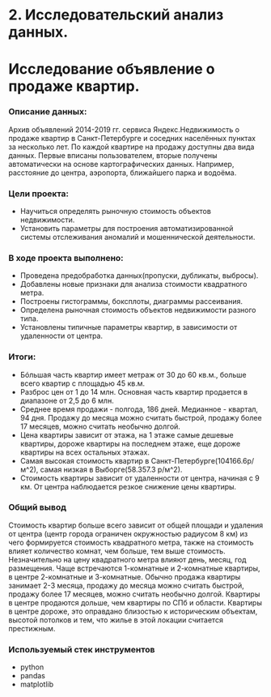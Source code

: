 # 2. Исследовательский анализ данных. 
# Исследование объявление о продаже квартир.

### Описание данных:
Архив объявлений 2014-2019 гг. сервиса Яндекc.Недвижимость о продаже квартир в Санкт-Петербурге и соседних населённых пунктах за несколько лет. По каждой квартире на продажу доступны два вида данных. Первые вписаны пользователем, вторые получены автоматически на основе картографических данных. Например, расстояние до центра, аэропорта, ближайшего парка и водоёма.

### Цели проекта:
- Научиться определять рыночную стоимость объектов недвижимости.
- Установить параметры для построения автоматизированной системы отслеживания аномалий и мошеннической деятельности.

### В ходе проекта выполнено:
- Проведена предобработка данных(пропуски, дубликаты, выбросы). 
- Добавлены новые признаки для анализа стоимости квадратного метра. 
-	Построены гистограммы, боксплоты, диаграммы рассеивания.
-	Определена рыночная стоимость объектов недвижимости разного типа.
-	Установлены типичные параметры квартир, в зависимости от удаленности от центра.

### Итоги:
- Бóльшая часть квартир имеет метраж от 30 до 60 кв.м., больше всего квартир с площадью 45 кв.м.
- Разброс цен от 1 до 14 млн. Основная часть квартир продается в диапазоне от 2,5 до 6 млн.
- Среднее время продажи - полгода, 186 дней. Медианное - квартал, 94 дня.
Продажу до месяца можно считать быстрой, продажу более 17 месяцев, можно считать необычно долгой.
- Цена квартиры зависит от этажа, на 1 этаже самые дешевые квартиры, дороже квартиры на последнем этаже, еще дороже квартиры на всех остальных этажах.
- Самая высокая стоимость квартир в Санкт-Петербурге(104166.6р/м^2), самая низкая в Выборге(58.357.3 р/м^2).
- Стоимость квартиры зависит от удаленности от центра, начиная с 9 км. От центра наблюдается резкое снижение цены квартиры.

### Общий вывод
Стоимость квартир больше всего зависит от общей площади и удаления от центра (центр города ограничен окружностью радиусом 8 км) из чего формируется стоимость квадратного метра, также на стоимость влияет количество комнат, чем больше, тем выше стоимость. Незначительно на цену квадратного метра влияют день, месяц, год размещения.
Чаще встречаются 1-комнатные и 2-комнатные квартиры, в центре 2-комнатные и 3-комнатные. Обычно продажа квартиры занимает 2-3 месяца, продажу до месяца можно считать быстрой, продажу более 17 месяцев, можно считать необычно долгой. Квартиры в центре продаются дольше, чем квартиры по СПб и области. Квартиры в центре дороже, это оправдано близостью к историческим объектам, высотой потолков и тем, что жилье в этой локации считается престижным.

### Используемый стек инструментов

- python
- pandas
- matplotlib
